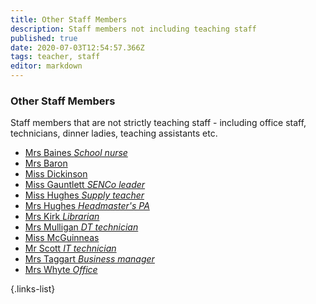 ```yaml
---
title: Other Staff Members
description: Staff members not including teaching staff
published: true
date: 2020-07-03T12:54:57.366Z
tags: teacher, staff
editor: markdown
---
```



### Other Staff Members

Staff members that are not strictly teaching staff - including office staff, technicians, dinner ladies, teaching assistants etc.
- [Mrs Baines *School nurse*](/teachers/other/mrs-baines)
- [Mrs Baron](/teachers/other/mrs-baron)
- [Miss Dickinson](/teachers/other/miss-dickinson)
- [Miss Gauntlett *SENCo leader*](/teachers/other/miss-gauntlett)
- [Miss Hughes *Supply teacher*](/teachers/other/miss-hughes)
- [Mrs Hughes *Headmaster's PA*](/teachers/other/mrs-hughes)
- [Mrs Kirk *Librarian*](/teachers/other/mrs-kirk)
- [Mrs Mulligan *DT technician*](/teachers/other/mrs-mulligan)
- [Miss McGuinneas](/teachers/other/miss-mcGuinneas)
- [Mr Scott *IT technician*](/teachers/other/mr-scott)
- [Mrs Taggart *Business manager*](/teachers/other/mrs-taggart)
- [Mrs Whyte *Office*](/teachers/other/mrs-whyte)

{.links-list}
